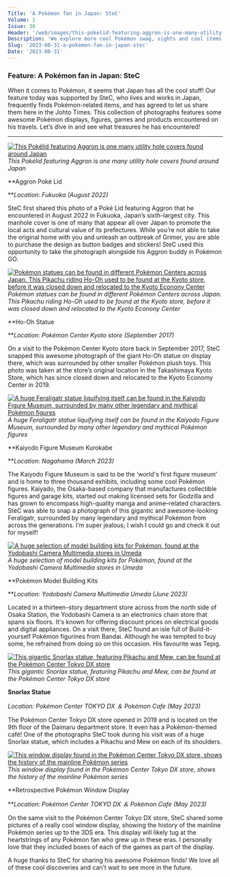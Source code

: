 ```yaml
---
Title: 'A Pokémon fan in Japan: SteC'
Volume: 1
Issue: 30
Header: '/web/images/this-pokelid-featuring-aggron-is-one-many-utility-hole-covers-found-around-japan.jpeg'
Description: 'We explore more cool Pokémon swag, sights and cool items from a fan in Japan called SteC. We also have more Pokémon news and more of your contributions from the Johto Times mailbag!'
Slug: '2023-08-31-a-pokemon-fan-in-japan-stec'
Date: '2023-08-31'
---
```

### Feature: A Pokémon fan in Japan: SteC
When it comes to Pokémon, it seems that Japan has all the cool stuff! Our feature today was supported by SteC, who lives and works in Japan, frequently finds Pokémon-related items, and has agreed to let us share them here in the Johto Times. This collection of photographs features some awesome Pokémon displays, figures, games and products encountered on his travels. Let’s dive in and see what treasures he has encountered!

* * *



[![This Pokélid featuring Aggron is one many utility hole covers found around Japan](/web/images/this-pokelid-featuring-aggron-is-one-many-utility-hole-covers-found-around-japan.jpeg)](/web/images/this-pokelid-featuring-aggron-is-one-many-utility-hole-covers-found-around-japan.jpeg)*This Pokélid featuring Aggron is one many utility hole covers found around Japan*



**Aggron Poké Lid  

**_Location: Fukuoka (August 2022)_

SteC first shared this photo of a Poké Lid featuring Aggron that he encountered in August 2022 in Fukuoka, Japan’s sixth-largest city. This manhole cover is one of many that appear all over Japan to promote the local acts and cultural value of its prefectures. While you’re not able to take the original home with you and unleash an outbreak of Grimer, you are able to purchase the design as button badges and stickers! SteC used this opportunity to take the photograph alongside his Aggron buddy in Pokémon GO.



[![Pokémon statues can be found in different Pokémon Centers across Japan. This Pikachu riding Ho-Oh used to be found at the Kyoto store, before it was closed down and relocated to the Kyoto Econony Center](/web/images/pokemon-statues-can-be-found-in-different-pokemon-centers-across-japan-this-pikachu-riding-ho-oh-use.jpeg)](/web/images/pokemon-statues-can-be-found-in-different-pokemon-centers-across-japan-this-pikachu-riding-ho-oh-use.jpeg)*Pokémon statues can be found in different Pokémon Centers across Japan. This Pikachu riding Ho-Oh used to be found at the Kyoto store, before it was closed down and relocated to the Kyoto Econony Center*



**Ho-Oh Statue  

**_Location: Pokémon Center Kyoto store (September 2017)_

On a visit to the Pokémon Center Kyoto store back in September 2017, SteC snapped this awesome photograph of the giant Ho-Oh statue on display there, which was surrounded by other smaller Pokémon plush toys. This photo was taken at the store’s original location in the Takashimaya Kyoto Store, which has since closed down and relocated to the Kyoto Economy Center in 2019.



[![A huge Feraligatr statue liquifying itself can be found in the Kaiyodo Figure Museum, surrounded by many other legendary and mythical Pokémon figures](/web/images/a-huge-feraligatr-statue-liquifying-itself-can-be-found-in-the-kaiyodo-figure-museum-surrounded-by-m.jpeg)](/web/images/a-huge-feraligatr-statue-liquifying-itself-can-be-found-in-the-kaiyodo-figure-museum-surrounded-by-m.jpeg)*A huge Feraligatr statue liquifying itself can be found in the Kaiyodo Figure Museum, surrounded by many other legendary and mythical Pokémon figures*



**Kaiyodo Figure Museum Kurokabe  

**_Location: Nagahama (March 2023)_

The Kaiyodo Figure Museum is said to be the ‘world's first figure museum’ and is home to three thousand exhibits, including some cool Pokémon figures. Kaiyado, the Osaka-based company that manufactures collectible figures and garage kits, started out making licensed sets for Godzilla and has grown to encompass high-quality manga and anime–related characters. SteC was able to snap a photograph of this gigantic and awesome-looking Feraligatr, surrounded by many legendary and mythical Pokémon from across the generations. I’m super jealous; I wish I could go and check it out for myself!



[![A huge selection of model building kits for Pokémon, found at the Yodobashi Camera Multimedia stores in Umeda](/web/images/a-huge-selection-of-model-building-kits-for-pokemon-found-at-the-yodobashi-camera-multimedia-stores-.jpeg)](/web/images/a-huge-selection-of-model-building-kits-for-pokemon-found-at-the-yodobashi-camera-multimedia-stores-.jpeg)*A huge selection of model building kits for Pokémon, found at the Yodobashi Camera Multimedia stores in Umeda*



**Pokémon Model Building Kits  

**_Location: Yodobashi Camera Multimedia Umeda (June 2023)_

Located in a thirteen-story department store across from the north side of Osaka Station, the Yodobashi Camera is an electronics chain store that spans six floors. It's known for offering discount prices on electrical goods and digital appliances. On a visit there, SteC found an isle full of Build-it-yourself Pokémon figurines from Bandai. Although he was tempted to buy some, he refrained from doing so on this occasion. His favourite was Tepig.



[![This gigantic Snorlax statue, featuring Pikachu and Mew, can be found at the Pokémon Center Tokyo DX store](/web/images/this-gigantic-snorlax-statue-featuring-pikachu-and-mew-can-be-found-at-the-pokemon-center-tokyo-dx-s.jpeg)](/web/images/this-gigantic-snorlax-statue-featuring-pikachu-and-mew-can-be-found-at-the-pokemon-center-tokyo-dx-s.jpeg)*This gigantic Snorlax statue, featuring Pikachu and Mew, can be found at the Pokémon Center Tokyo DX store*



**Snorlax Statue**  

_Location: Pokémon Center TOKYO DX ＆ Pokémon Cafe (May 2023)_

The Pokémon Center Tokyo DX store opened in 2019 and is located on the 9th floor of the Daimaru department store. It even has a Pokémon-themed café! One of the photographs SteC took during his visit was of a huge Snorlax statue, which includes a Pikachu and Mew on each of its shoulders.



[![This window display found in the Pokémon Center Tokyo DX store, shows the history of the mainline Pokémon series](/web/images/this-window-display-found-in-the-pokemon-center-tokyo-dx-store-shows-the-history-of-the-mainline-pok.jpeg)](/web/images/this-window-display-found-in-the-pokemon-center-tokyo-dx-store-shows-the-history-of-the-mainline-pok.jpeg)*This window display found in the Pokémon Center Tokyo DX store, shows the history of the mainline Pokémon series*



**Retrospective Pokémon Window Display  

**_Location: Pokémon Center TOKYO DX ＆ Pokémon Cafe (May 2023)_

On the same visit to the Pokémon Center Tokyo DX store, SteC shared some pictures of a really cool window display, showing the history of the mainline Pokémon series up to the 3DS era. This display will likely tug at the heartstrings of any Pokémon fan who grew up in these eras. I personally love that they included boxes of each of the games as part of the display.

A huge thanks to SteC for sharing his awesome Pokémon finds! We love all of these cool discoveries and can’t wait to see more in the future.